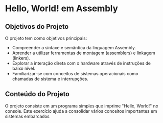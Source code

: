 # Hello, World! em Assembly

## Objetivos do Projeto

O projeto tem como objetivos principais:
- Compreender a sintaxe e semântica da linguagem Assembly.
- Aprender a utilizar ferramentas de montagem (assemblers) e linkagem (linkers).
- Explorar a interação direta com o hardware através de instruções de baixo nível.
- Familiarizar-se com conceitos de sistemas operacionais como chamadas de sistema e interrupções.

## Conteúdo do Projeto

O projeto consiste em um programa simples que imprime "Hello, World!" no console. Este exercício ajuda a consolidar vários conceitos importantes em sistemas embarcados
